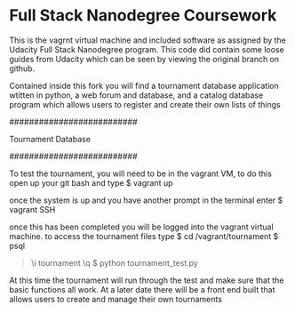 Full Stack Nanodegree Coursework
=============

This is the vagrnt virtual machine and included software as assigned by the Udacity Full Stack Nanodegree program. 
This code did contain some loose guides from Udacity which can be seen by viewing the original branch on github. 

Contained inside this fork you will find a tournament database application wtitten in python, a web forum and database, 
and a catalog database program which allows users to register and create their own lists of things

##########################

Tournament Database

##########################

To test the tournament, you will need to be in the vagrant VM, to do this open up your git bash and type 
$ vagrant up

once the system is up and you have another prompt in the terminal enter 
$ vagrant SSH

once this has been completed you will be logged into the vagrant virtual machine. to access the tournament files type 
$ cd /vagrant/tournament
$ psql
> \i tournament
> \q
$ python tournament_test.py

At this time the tournament will run through the test and make sure that the basic functions all work.
At a later date there will be a front end built that allows users to create and manage their own tournaments
